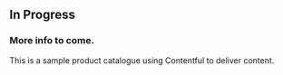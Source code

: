 
## In Progress

### More info to come.

This is a sample product catalogue using Contentful to deliver content.
